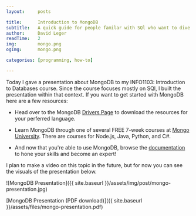 ```yaml
---
layout:     posts

title:      Introduction to MongoDB
subtitle:   A quick guide for people familar with SQl who want to dive into the realm of NoSQL databases.
author:     David Leger
readTime:   2
img:        mongo.png
ogImg:      mongo.png

categories: [programming, how-to]

---
```


Today I gave a presentation about MongoDB to my INFO1103: Introduction to Databases course. Since the course focuses mostly on SQl, I built the presentation within that context. If you want to get started with MongoDB here are a few resources:

- Head over to the MongoDB [Drivers Page](https://docs.mongodb.org/ecosystem/drivers/) to download the resources for your perferred language.
- Learn MongoDB through one of several FREE 7-week courses at [Mongo University](https://university.mongodb.com/courses). There are courses for Node.js, Java, Python, and C#.

- And now that you're able to use MongoDB, browse the [documentation](https://docs.mongodb.org/manual/) to hone your skills and become an expert!

I plan to make a video on this topic in the future, but for now you can see the visuals of the presentation below. 

![MongoDB Presentation]({{ site.baseurl }}/assets/img/post/mongo-presentation.jpg)

[MongoDB Presentation (PDF download)]({{ site.baseurl }}/assets/files/mongo-presentation.pdf)